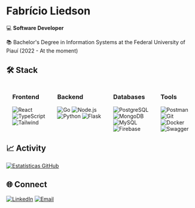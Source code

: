 # Fabrício Liedson

💻 **Software Developer**  

📚 Bachelor's Degree in Information Systems at the Federal University of Piauí (2022 - At the moment)


## 🛠️ Stack

<div style="display: flex; justify-content: space-around;">
<div>
<h3>Frontend</h3>
<div>
  <img src="https://img.shields.io/badge/React-61DAFB?logo=react&logoColor=black" alt="React"> <br>
  <img src="https://img.shields.io/badge/TypeScript-3178C6?logo=typescript&logoColor=white" alt="TypeScript"> <br>
  <img src="https://img.shields.io/badge/Tailwind_CSS-06B6D4?logo=tailwind-css&logoColor=white" alt="Tailwind">
</div>
</div>
<div>
<h3>Backend</h3>
<div>
  <img src="https://img.shields.io/badge/Go-00ADD8?logo=go&logoColor=white" alt="Go"> 
  <img src="https://img.shields.io/badge/Gin-00ADD8?logo=Gin&logoColor=white" alt="Node.js"> <br>
  <img src="https://img.shields.io/badge/Python-3776AB?logo=python&logoColor=white" alt="Python"> 
  <img src="https://img.shields.io/badge/Flask-3776AB?logo=Flask&logoColor=white" alt="Flask">
</div>
</div>
<div>
<h3>Databases</h3>
<div>
  <img src="https://img.shields.io/badge/PostgreSQL-4169E1?logo=postgresql&logoColor=white" alt="PostgreSQL"> <br>
  <img src="https://img.shields.io/badge/MongoDB-47A248?logo=mongodb&logoColor=white" alt="MongoDB"> <br>
  <img src="https://img.shields.io/badge/MySQL-4479A1?logo=mysql&logoColor=white" alt="MySQL"> <br>
  <img src="https://img.shields.io/badge/Firebase-FFCA28?logo=firebase&logoColor=black" alt="Firebase"> <br>
</div>
</div>
<div>
<h3>Tools</h3>
<div>
  <img src="https://img.shields.io/badge/Postman-FF6C37?logo=postman&logoColor=white" alt="Postman"> <br>
  <img src="https://img.shields.io/badge/Git-F05032?logo=git&logoColor=white" alt="Git"> <br>
  <img src="https://img.shields.io/badge/Docker-2496ED?logo=docker&logoColor=white" alt="Docker"> <br>
  <img src="https://img.shields.io/badge/Swagger-007396?logo=swagger&logoColor=white" alt="Swagger">
</div>
</div>
</div>

## 📈 Activity

[![Estatísticas GitHub](https://github-readme-stats.vercel.app/api?username=Liedsonfsa&show_icons=true&count_private=true&theme=transparent)](https://github.com/SEU_USERNAME)

## 🌐 Connect

[![LinkedIn](https://img.shields.io/badge/LinkedIn-0A66C2?logo=linkedin)](https://linkedin.com/in/fabricioliedson)
[![Email](https://img.shields.io/badge/Email-EA4335?logo=gmail&logoColor=white)](mailto:fabricio.anjos@ufpi.edu.br)
<!-- [![Portfolio](https://img.shields.io/badge/Portfolio-4285F4?logo=google-chrome&logoColor=white)](https://seuportfolio.com) -->